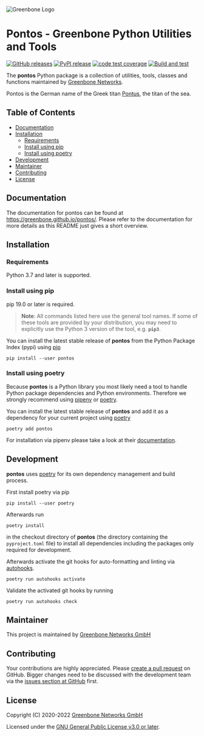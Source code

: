 ![Greenbone Logo](https://www.greenbone.net/wp-content/uploads/gb_new-logo_horizontal_rgb_small.png)

# Pontos - Greenbone Python Utilities and Tools <!-- omit in toc -->

[![GitHub releases](https://img.shields.io/github/release/greenbone/pontos.svg)](https://github.com/greenbone/pontos/releases)
[![PyPI release](https://img.shields.io/pypi/v/pontos.svg)](https://pypi.org/project/pontos/)
[![code test coverage](https://codecov.io/gh/greenbone/pontos/branch/main/graph/badge.svg)](https://codecov.io/gh/greenbone/pontos)
[![Build and test](https://github.com/greenbone/pontos/actions/workflows/ci-python.yml/badge.svg)](https://github.com/greenbone/pontos/actions/workflows/ci-python.yml)

The **pontos** Python package is a collection of utilities, tools, classes and
functions maintained by [Greenbone Networks].

Pontos is the German name of the Greek titan [Pontus](https://en.wikipedia.org/wiki/Pontus_(mythology)),
the titan of the sea.

## Table of Contents <!-- omit in toc -->

- [Documentation](#documentation)
- [Installation](#installation)
  - [Requirements](#requirements)
  - [Install using pip](#install-using-pip)
  - [Install using poetry](#install-using-poetry)
- [Development](#development)
- [Maintainer](#maintainer)
- [Contributing](#contributing)
- [License](#license)

## Documentation

The documentation for pontos can be found at https://greenbone.github.io/pontos/. Please refer to the documentation for more details as this README just gives a short overview.

## Installation

### Requirements

Python 3.7 and later is supported.

### Install using pip

pip 19.0 or later is required.

> **Note**: All commands listed here use the general tool names. If some of
> these tools are provided by your distribution, you may need to explicitly use
> the Python 3 version of the tool, e.g. **`pip3`**.

You can install the latest stable release of **pontos** from the Python
Package Index (pypi) using [pip]

    pip install --user pontos

### Install using poetry

Because **pontos** is a Python library you most likely need a tool to
handle Python package dependencies and Python environments. Therefore we
strongly recommend using [pipenv] or [poetry].

You can install the latest stable release of **pontos** and add it as
a dependency for your current project using [poetry]

    poetry add pontos

For installation via pipenv please take a look at their [documentation][pipenv].

## Development

**pontos** uses [poetry] for its own dependency management and build
process.

First install poetry via pip

    pip install --user poetry

Afterwards run

    poetry install

in the checkout directory of **pontos** (the directory containing the
`pyproject.toml` file) to install all dependencies including the packages only
required for development.

Afterwards activate the git hooks for auto-formatting and linting via
[autohooks].

    poetry run autohooks activate

Validate the activated git hooks by running

    poetry run autohooks check

## Maintainer

This project is maintained by [Greenbone Networks GmbH][Greenbone Networks]

## Contributing

Your contributions are highly appreciated. Please
[create a pull request](https://github.com/greenbone/pontos/pulls)
on GitHub. Bigger changes need to be discussed with the development team via the
[issues section at GitHub](https://github.com/greenbone/pontos/issues)
first.

## License

Copyright (C) 2020-2022 [Greenbone Networks GmbH][Greenbone Networks]

Licensed under the [GNU General Public License v3.0 or later](LICENSE).

[Greenbone Networks]: https://www.greenbone.net/
[poetry]: https://python-poetry.org/
[pip]: https://pip.pypa.io/
[pipenv]: https://pipenv.pypa.io/
[autohooks]: https://github.com/greenbone/autohooks
